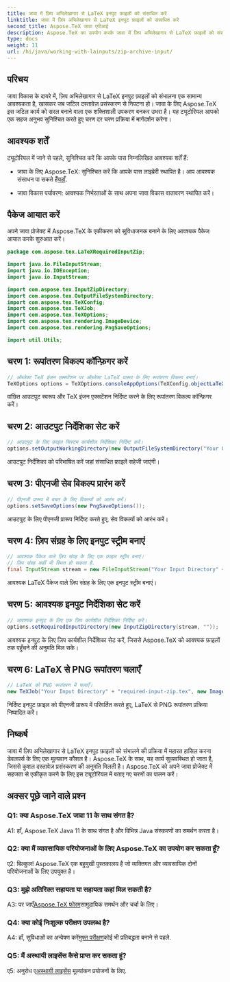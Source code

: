 ```yaml
---
title: जावा में ज़िप अभिलेखागार से LaTeX इनपुट फ़ाइलों को संसाधित करें
linktitle: जावा में ज़िप अभिलेखागार से LaTeX इनपुट फ़ाइलों को संसाधित करें
second_title: Aspose.TeX जावा एपीआई
description: Aspose.TeX का उपयोग करके जावा में ज़िप अभिलेखागार से LaTeX फ़ाइलों को संसाधित करने के लिए एक सहज मार्गदर्शिका खोजें। अपनी दस्तावेज़ प्रसंस्करण क्षमताओं को सहजता से बढ़ाएं।
type: docs
weight: 11
url: /hi/java/working-with-lainputs/zip-archive-input/
---
```

## परिचय

जावा विकास के दायरे में, ज़िप अभिलेखागार से LaTeX इनपुट फ़ाइलों को संभालना एक सामान्य आवश्यकता है, खासकर जब जटिल दस्तावेज़ प्रसंस्करण से निपटना हो। जावा के लिए Aspose.TeX इस जटिल कार्य को सरल बनाने वाला एक शक्तिशाली उपकरण बनकर उभरा है। यह ट्यूटोरियल आपको एक सहज अनुभव सुनिश्चित करते हुए चरण दर चरण प्रक्रिया में मार्गदर्शन करेगा।

## आवश्यक शर्तें

ट्यूटोरियल में जाने से पहले, सुनिश्चित करें कि आपके पास निम्नलिखित आवश्यक शर्तें हैं:

-  जावा के लिए Aspose.TeX: सुनिश्चित करें कि आपके पास लाइब्रेरी स्थापित है। आप आवश्यक संसाधन पा सकते हैं[यहाँ](https://reference.aspose.com/tex/java/).

- जावा विकास पर्यावरण: आवश्यक निर्भरताओं के साथ अपना जावा विकास वातावरण स्थापित करें।

## पैकेज आयात करें

अपने जावा प्रोजेक्ट में Aspose.TeX के एकीकरण को सुविधाजनक बनाने के लिए आवश्यक पैकेज आयात करके शुरुआत करें।

```java
package com.aspose.tex.LaTeXRequiredInputZip;

import java.io.FileInputStream;
import java.io.IOException;
import java.io.InputStream;

import com.aspose.tex.InputZipDirectory;
import com.aspose.tex.OutputFileSystemDirectory;
import com.aspose.tex.TeXConfig;
import com.aspose.tex.TeXJob;
import com.aspose.tex.TeXOptions;
import com.aspose.tex.rendering.ImageDevice;
import com.aspose.tex.rendering.PngSaveOptions;

import util.Utils;
```

## चरण 1: रूपांतरण विकल्प कॉन्फ़िगर करें

```java
// ऑब्जेक्ट TeX इंजन एक्सटेंशन पर ऑब्जेक्ट LaTeX प्रारूप के लिए रूपांतरण विकल्प बनाएं।
TeXOptions options = TeXOptions.consoleAppOptions(TeXConfig.objectLaTeX());
```

वांछित आउटपुट स्वरूप और TeX इंजन एक्सटेंशन निर्दिष्ट करने के लिए रूपांतरण विकल्प कॉन्फ़िगर करें।

## चरण 2: आउटपुट निर्देशिका सेट करें

```java
// आउटपुट के लिए फ़ाइल सिस्टम कार्यशील निर्देशिका निर्दिष्ट करें।
options.setOutputWorkingDirectory(new OutputFileSystemDirectory("Your Output Directory"));
```

आउटपुट निर्देशिका को परिभाषित करें जहां संसाधित फ़ाइलें सहेजी जाएंगी।

## चरण 3: पीएनजी सेव विकल्प प्रारंभ करें

```java
// पीएनजी प्रारूप में बचत के लिए विकल्पों को आरंभ करें।
options.setSaveOptions(new PngSaveOptions());
```

आउटपुट के लिए पीएनजी प्रारूप निर्दिष्ट करते हुए, सेव विकल्पों को आरंभ करें।

## चरण 4: ज़िप संग्रह के लिए इनपुट स्ट्रीम बनाएं

```java
// आवश्यक पैकेज वाले ज़िप संग्रह के लिए एक फ़ाइल स्ट्रीम बनाएं।
// ज़िप संग्रह कहीं भी स्थित हो सकता है.
final InputStream stream = new FileInputStream("Your Input Directory" + "packages\\pgfplots.zip");
```

आवश्यक LaTeX पैकेज वाले ज़िप संग्रह के लिए एक इनपुट स्ट्रीम बनाएं।

## चरण 5: आवश्यक इनपुट निर्देशिका सेट करें

```java
// आवश्यक इनपुट के लिए एक ज़िप कार्यशील निर्देशिका निर्दिष्ट करें।
options.setRequiredInputDirectory(new InputZipDirectory(stream, ""));
```

आवश्यक इनपुट के लिए ज़िप कार्यशील निर्देशिका सेट करें, जिससे Aspose.TeX को आवश्यक फ़ाइलों तक पहुँचने की अनुमति मिल सके।

## चरण 6: LaTeX से PNG रूपांतरण चलाएँ

```java
// LaTeX को PNG रूपांतरण में चलाएँ।
new TeXJob("Your Input Directory" + "required-input-zip.tex", new ImageDevice(), options).run();
```

निर्दिष्ट इनपुट फ़ाइल को पीएनजी प्रारूप में परिवर्तित करते हुए, LaTeX से PNG रूपांतरण प्रक्रिया निष्पादित करें।

## निष्कर्ष

जावा में ज़िप अभिलेखागार से LaTeX इनपुट फ़ाइलों को संभालने की प्रक्रिया में महारत हासिल करना डेवलपर्स के लिए एक मूल्यवान कौशल है। Aspose.TeX के साथ, यह कार्य सुव्यवस्थित हो जाता है, जिससे कुशल दस्तावेज़ प्रसंस्करण की अनुमति मिलती है। Aspose.TeX को अपने जावा प्रोजेक्ट में सहजता से एकीकृत करने के लिए इस ट्यूटोरियल में बताए गए चरणों का पालन करें।

## अक्सर पूछे जाने वाले प्रश्न

### Q1: क्या Aspose.TeX जावा 11 के साथ संगत है?

A1: हाँ, Aspose.TeX Java 11 के साथ संगत है और विभिन्न Java संस्करणों का समर्थन करता है।

### Q2: क्या मैं व्यावसायिक परियोजनाओं के लिए Aspose.TeX का उपयोग कर सकता हूँ?

ए2: बिल्कुल! Aspose.TeX एक बहुमुखी पुस्तकालय है जो व्यक्तिगत और व्यावसायिक दोनों परियोजनाओं के लिए उपयुक्त है।

### Q3: मुझे अतिरिक्त सहायता या सहायता कहां मिल सकती है?

 A3: पर जाएँ[Aspose.TeX फोरम](https://forum.aspose.com/c/tex/47)सामुदायिक समर्थन और चर्चा के लिए।

### Q4: क्या कोई निःशुल्क परीक्षण उपलब्ध है?

 A4: हाँ, सुविधाओं का अन्वेषण करें[मुफ्त परीक्षण](https://releases.aspose.com/)कोई भी प्रतिबद्धता बनाने से पहले.

### Q5: मैं अस्थायी लाइसेंस कैसे प्राप्त कर सकता हूं?

 ए5: अनुरोध ए[अस्थायी लाइसेंस](https://purchase.aspose.com/temporary-license/) मूल्यांकन प्रयोजनों के लिए.